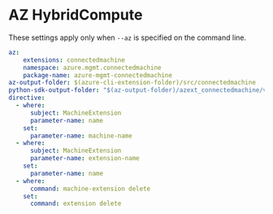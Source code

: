 # AZ HybridCompute

These settings apply only when `--az` is specified on the command line.

``` yaml $(az)
az:
    extensions: connectedmachine
    namespace: azure.mgmt.connectedmachine
    package-name: azure-mgmt-connectedmachine
az-output-folder: $(azure-cli-extension-folder)/src/connectedmachine
python-sdk-output-folder: "$(az-output-folder)/azext_connectedmachine/vendored_sdks/connectedmachine"
directive:
  - where:
      subject: MachineExtension
      parameter-name: name
    set:
      parameter-name: machine-name
  - where:
      subject: MachineExtension
      parameter-name: extension-name
    set:
      parameter-name: name
  - where:
      command: machine-extension delete
    set:
      command: extension delete
```
